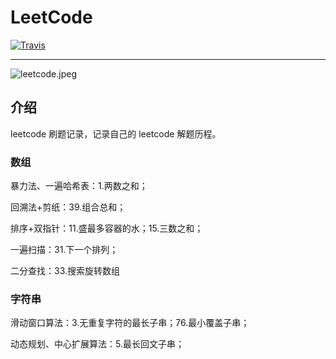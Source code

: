 # LeetCode
[![Travis](https://img.shields.io/badge/language-C%23-green.svg)]()

---
![leetcode.jpeg](https://tva1.sinaimg.cn/large/007S8ZIlly1ghluelm27rj30dw0780sm.jpg)

## 介绍

leetcode 刷题记录，记录自己的 leetcode 解题历程。

### 数组
暴力法、一遍哈希表：1.两数之和；

回溯法+剪纸：39.组合总和；

排序+双指针：11.盛最多容器的水；15.三数之和；

一遍扫描：31.下一个排列；

二分查找：33.搜索旋转数组

### 字符串
滑动窗口算法：3.无重复字符的最长子串；76.最小覆盖子串；

动态规划、中心扩展算法：5.最长回文子串；
